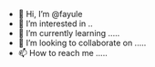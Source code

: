 - 👋 Hi, I’m @fayule 
- 👀 I’m interested in ..
- 🌱 I’m currently learning .....
- 💞️ I’m looking to collaborate on .....
- 📫 How to reach me .....

<!---
fayule/fayule is a ✨ special ✨ repository because its `README.md` (this file) appears on your GitHub profile.
You can click the Preview link to take a look at your changes.
--->
